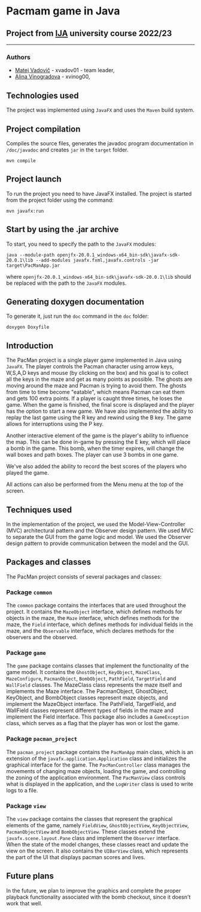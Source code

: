 # Pacmam game in Java
## Project from [IJA](https://www.fit.vut.cz/study/course/IJA/.en) university course 2022/23
----------------------------

### Authors
- [Matej Vadovič](https://github.com/Matej-V) - xvadov01 - team leader,
- [Alina Vinogradova](https://github.com/jsemaljaa) - xvinog00,

## Technologies used

The project was implemented using `JavaFX` and uses the `Maven` build system.

## Project compilation

Compiles the source files, generates the javadoc program documentation in `/doc/javadoc` and creates `jar` in the `target` folder.
```
mvn compile
```

## Project launch

To run the project you need to have JavaFX installed. The project is started from the project folder using the command:
```
mvn javafx:run
```

## Start by using the .jar archive

To start, you need to specify the path to the `JavaFX` modules:
```
java --module-path openjfx-20.0.1_windows-x64_bin-sdk\javafx-sdk-20.0.1\lib --add-modules javafx.fxml,javafx.controls -jar target\PacManApp.jar
```
where `openjfx-20.0.1_windows-x64_bin-sdk\javafx-sdk-20.0.1\lib` should be replaced with the path to the `JavaFX` modules.

## Generating doxygen documentation

To generate it, just run the `doc` command in the `doc` folder:
```
doxygen Doxyfile
```

## Introduction

The PacMan project is a single player game implemented in Java using `JavaFX`. 
The player controls the Pacman character using arrow keys, W,S,A,D keys and mouse (by clicking on the box) and his goal is to collect all the keys in the maze and get as many points as possible.
The ghosts are moving around the maze and Pacman is trying to avoid them. The ghosts from time to time become "eatable", which means Pacman can eat them and gets 100 extra points. 
If a player is caught three times, he loses the game. 
When the game is finished, the final score is displayed and the player has the option to start a new game. 
We have also implemented the ability to replay the last game using the R key and rewind using the B key. 
The game allows for interruptions using the P key.

Another interactive element of the game is the player's ability to influence the map. 
This can be done in-game by pressing the E key, which will place a bomb in the game.
This bomb, when the timer expires, will change the wall boxes and path boxes. The player can use 3 bombs in one game.

We've also added the ability to record the best scores of the players who played the game.

All actions can also be performed from the Menu menu at the top of the screen.

## Techniques used
In the implementation of the project, we used the Model-View-Controller (MVC) architectural pattern and the Observer design pattern. 
We used MVC to separate the GUI from the game logic and model. We used the Observer design pattern to provide communication between the model and the GUI.

## Packages and classes

The PacMan project consists of several packages and classes:

### Package `common`

The `common` package contains the interfaces that are used throughout the project. 
It contains the `MazeObject` interface, which defines methods for objects in the maze, the `Maze` interface, which defines methods for the maze, the `Field` interface, which defines methods for individual fields in the maze, and the `Observable` interface, which declares methods for the observers and the observed.

### Package `game`

The `game` package contains classes that implement the functionality of the game model. It contains the `GhostObject`, `KeyObject`, `MazeClass`, `MazeConfigure`, `PacmanObject`, `BombObject`, `PathField`, `TargetField` and `WallField` classes. 
The MazeClass class represents the maze itself and implements the Maze interface. The PacmanObject, GhostObject, KeyObject, and BombObject classes represent maze objects, and implement the MazeObject interface. 
The PathField, TargetField, and WallField classes represent different types of fields in the maze and implement the Field interface. 
This package also includes a `GameException` class, which serves as a flag that the player has won or lost the game.

### Package `pacman_project`

The `pacman_project` package contains the `PacManApp` main class, which is an extension of the `javafx.application.Application` class and initializes the graphical interface for the game. 
The `PacManController` class manages the movements of changing maze objects, loading the game, and controlling the zoning of the application environment. 
The `PacManView` class controls what is displayed in the application, and the `LogWriter` class is used to write logs to a file.

### Package `view`
The `view` package contains the classes that represent the graphical elements of the game, namely `FieldView`, `GhostObjectView`, `KeyObjectView`, `PacmanObjectView` and `BombObjectView`. 
These classes extend the `javafx.scene.layout.Pane` class and implement the `Observer` interface. 
When the state of the model changes, these classes react and update the view on the screen. It also contains the `UIBarView` class, which represents the part of the UI that displays pacman scores and lives.

## Future plans

In the future, we plan to improve the graphics and complete the proper playback functionality associated with the bomb checkout, since it doesn't work that well.
